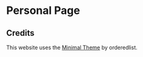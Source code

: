 # Personal Page

## Credits

This website uses the [Minimal Theme](https://github.com/orderedlist/minimal) by orderedlist.



